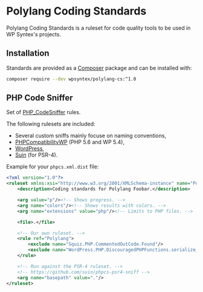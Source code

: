 # Polylang Coding Standards

Polylang Coding Standards is a ruleset for code quality tools to be used in WP Syntex's projects.

## Installation

Standards are provided as a [Composer](https://getcomposer.org/) package and can be installed with:

```bash
composer require --dev wpsyntex/polylang-cs:^1.0
```

## PHP Code Sniffer

Set of [PHP_CodeSniffer](https://github.com/squizlabs/PHP_CodeSniffer) rules.

The following rulesets are included:

- Several custom sniffs mainly focuse on naming conventions,
- [PHPCompatibilityWP](https://github.com/PHPCompatibility/PHPCompatibilityWP) (PHP 5.6 and WP 5.4),
- [WordPress](https://github.com/WordPress/WordPress-Coding-Standards),
- [Suin](https://github.com/suin/phpcs-psr4-sniff) (for PSR-4).

Example for your `phpcs.xml.dist` file:

```xml
<?xml version="1.0"?>
<ruleset xmlns:xsi="http://www.w3.org/2001/XMLSchema-instance" name="Polylang Foobar" xsi:noNamespaceSchemaLocation="https://raw.githubusercontent.com/squizlabs/PHP_CodeSniffer/master/phpcs.xsd">
    <description>Coding standards for Polylang Foobar.</description>

    <arg value="p"/><!-- Shows progress. -->
    <arg name="colors"/><!-- Shows results with colors. -->
    <arg name="extensions" value="php"/><!-- Limits to PHP files. -->

    <file>.</file>

    <!-- Our own ruleset. -->
    <rule ref="Polylang">
        <exclude name="Squiz.PHP.CommentedOutCode.Found"/>
        <exclude name="WordPress.PHP.DiscouragedPHPFunctions.serialize_serialize"/>
    </rule>

    <!-- Run against the PSR-4 ruleset. -->
    <!-- https://github.com/suin/phpcs-psr4-sniff -->
    <arg name="basepath" value="."/>
</ruleset>
```
